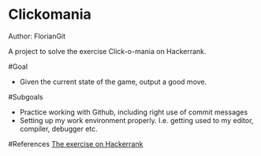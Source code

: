 # Clickomania
Author: FlorianGit

A project to solve the exercise Click-o-mania on Hackerrank.

#Goal
* Given the current state of the game, output a good move.

#Subgoals
* Practice working with Github, including right use of commit messages
* Setting up my work environment properly. I.e. getting used to my editor, compiler, debugger etc.

#References
[The exercise on Hackerrank](https://www.hackerrank.com/challenges/click-o-mania)
